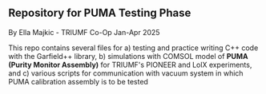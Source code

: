 ## Repository for PUMA Testing Phase
By Ella Majkic - TRIUMF Co-Op Jan-Apr 2025


This repo contains several files for a) testing and practice writing C++ code 
with the Garfield++ library, b) simulations with COMSOL model of **PUMA (Purity Monitor Assembly)** for
TRIUMF's PIONEER and LolX experiments, and c) various scripts for communication with vacuum system in which 
PUMA calibration assembly is to be tested
